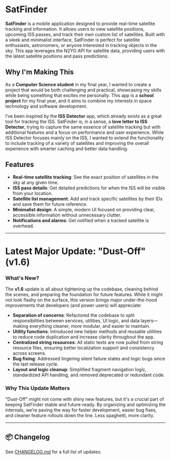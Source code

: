 # SatFinder

**SatFinder** is a mobile application designed to provide real-time satellite tracking and information. It allows users to view satellite positions, upcoming ISS passes, and track their own custom list of satellites. Built with a sleek and minimalist interface, SatFinder is perfect for satellite enthusiasts, astronomers, or anyone interested in tracking objects in the sky. This app leverages the N2YO API for satellite data, providing users with the latest satellite positions and pass predictions.

## Why I'm Making This

As a **Computer Science student** in my final year, I wanted to create a project that would be both challenging and practical, showcasing my skills while being something that excites me personally. This app is a **school project** for my final year, and it aims to combine my interests in space technology and software development.

I’ve been inspired by the **ISS Detector** app, which already exists as a great tool for tracking the ISS. SatFinder is, in a sense, a **love letter to ISS Detector**, trying to capture the same essence of satellite tracking but with additional features and a focus on performance and user experience. While ISS Detector focuses mainly on the ISS, I wanted to extend the functionality to include tracking of a variety of satellites and improving the overall experience with smarter caching and better data handling.

## Features

- **Real-time satellite tracking**: See the exact position of satellites in the sky at any given time.
- **ISS pass details**: Get detailed predictions for when the ISS will be visible from your location.
- **Satellite list management**: Add and track specific satellites by their IDs and save them for future reference.
- **Minimalist design**: A simple, modern UI focused on providing clear, accessible information without unnecessary clutter.
- **Notifications and alarms**: Get notified when a tracked satellite is overhead.

---

# Latest Major Update: **"Dust-Off" (v1.6)**

### What's New?

The **v1.6** update is all about tightening up the codebase, cleaning behind the scenes, and preparing the foundation for future features. While it might not look flashy on the surface, this version brings major under-the-hood improvements that developers (and power users) will appreciate:

- **Separation of concerns**: Refactored the codebase to split responsibilities between services, utilities, UI logic, and data layers—making everything cleaner, more modular, and easier to maintain.
- **Utility functions**: Introduced new helper methods and reusable utilities to reduce code duplication and increase clarity throughout the app.
- **Centralized string resources**: All static texts are now pulled from string resource files, ensuring better localization support and consistency across screens.
- **Bug fixing**: Addressed lingering silent failure states and logic bugs since the last release cycle.
- **Layout and logic cleanup**: Simplified fragment navigation logic, standardized API handling, and removed deprecated or redundant code.

### Why This Update Matters

"Dust-Off" might not come with shiny new features, but it's a crucial part of keeping SatFinder stable and future-ready. By organizing and optimizing the internals, we’re paving the way for faster development, easier bug fixes, and cleaner feature rollouts down the line. Less spaghetti, more clarity.

---

## 📦 Changelog
See [CHANGELOG.md](./CHANGELOG.md) for a full list of updates.
